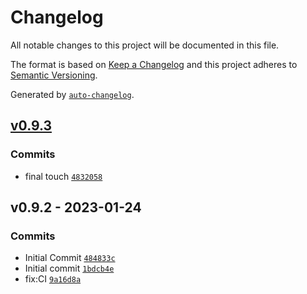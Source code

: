 # Changelog

All notable changes to this project will be documented in this file.

The format is based on [Keep a Changelog](https://keepachangelog.com/en/1.0.0/)
and this project adheres to [Semantic Versioning](https://semver.org/spec/v2.0.0.html).

Generated by [`auto-changelog`](https://github.com/CookPete/auto-changelog).

## [v0.9.3](https://github.com/antoine-lecomte/pulumi-dynamic-provider-otoroshi/compare/v0.9.2...v0.9.3)

### Commits

- final touch [`4832058`](https://github.com/antoine-lecomte/pulumi-dynamic-provider-otoroshi/commit/483205840d25a7c82a37d867a2da2b81c469cb87)

## v0.9.2 - 2023-01-24

### Commits

- Initial Commit [`484833c`](https://github.com/antoine-lecomte/pulumi-dynamic-provider-otoroshi/commit/484833ca44af3883eb224b962c7ccdb07b8823fd)
- Initial commit [`1bdcb4e`](https://github.com/antoine-lecomte/pulumi-dynamic-provider-otoroshi/commit/1bdcb4ef9c5119cdc2713dcfc21d2c50c570487f)
- fix:CI [`9a16d8a`](https://github.com/antoine-lecomte/pulumi-dynamic-provider-otoroshi/commit/9a16d8a3c23b6c42a209b47f24ef9ef55260ec5a)

